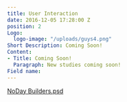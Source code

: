 ```yaml
---
title: User Interaction
date: 2016-12-05 17:28:00 Z
position: 2
Logo:
  logo-image: "/uploads/guys4.png"
Short Description: Coming Soon!
Content:
- Title: Coming Soon!
  Paragraph: New studies coming soon!
Field name: 
---
```


[NoDay Builders.psd](/uploads/NoDay%20Builders.psd)